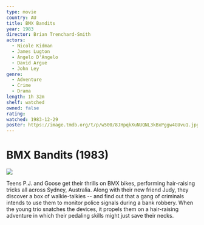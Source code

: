 ```yaml
---
type: movie
country: AU
title: BMX Bandits
year: 1983
director: Brian Trenchard-Smith
actors:
  - Nicole Kidman
  - James Lugton
  - Angelo D'Angelo
  - David Argue
  - John Ley
genre:
  - Adventure
  - Crime
  - Drama
length: 1h 32m
shelf: watched
owned: false
rating:
watched: 1983-12-29
poster: https://image.tmdb.org/t/p/w500/8JHpqkXuNUQNL3kBxPggw4GUvu1.jpg
---
```


# BMX Bandits (1983)

![](https://image.tmdb.org/t/p/w500/8JHpqkXuNUQNL3kBxPggw4GUvu1.jpg)

Teens P.J. and Goose get their thrills on BMX bikes, performing hair-raising tricks all across Sydney, Australia. Along with their new friend Judy, they discover a box of walkie-talkies -- and find out that a gang of criminals intends to use them to monitor police signals during a bank robbery. When the young trio snatches the devices, it propels them on a hair-raising adventure in which their pedaling skills might just save their necks.